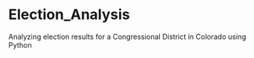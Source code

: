 # Election_Analysis
Analyzing election results for a Congressional District in Colorado using Python
